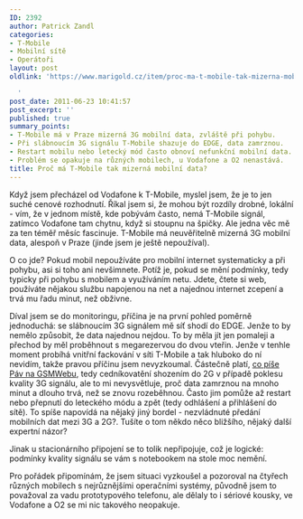 ```yaml
---
ID: 2392
author: Patrick Zandl
categories:
- T-Mobile
- Mobilní sítě
- Operátoři
layout: post
oldlink: 'https://www.marigold.cz/item/proc-ma-t-mobile-tak-mizerna-mobilni-data

  '
post_date: 2011-06-23 10:41:57
post_excerpt: ''
published: true
summary_points:
- T-Mobile má v Praze mizerná 3G mobilní data, zvláště při pohybu.
- Při slábnoucím 3G signálu T-Mobile shazuje do EDGE, data zamrznou.
- Restart mobilu nebo letecký mód často obnoví nefunkční mobilní data.
- Problém se opakuje na různých mobilech, u Vodafone a O2 nenastává.
title: Proč má T-Mobile tak mizerná mobilní data?
---
```


Když jsem přecházel od Vodafone k T-Mobile, myslel jsem, že je to jen suché cenové rozhodnutí. Říkal jsem si, že mohou být rozdíly drobné, lokální - vím, že v jednom místě, kde pobývám často, nemá T-Mobile signál, zatímco Vodafone tam chytnu, když si stoupnu na špičky. Ale jedna věc mě za ten téměř měsíc fascinuje. T-Mobile má neuvěřitelně mizerná 3G mobilní data, alespoň v Praze (jinde jsem je ještě nepoužíval).

O co jde? Pokud mobil nepoužíváte pro mobilní internet systematicky a při pohybu,  asi si toho ani nevšimnete. Potíž je, pokud se mění podmínky, tedy typicky při pohybu s mobilem a využíváním netu. Jdete, čtete si web, používáte nějakou službu  napojenou na net a najednou internet zcepení a trvá mu řadu minut, než obživne. 

Díval jsem se do monitoringu, příčina je na první pohled poměrně jednoduchá: se slábnoucím 3G signálem mě síť shodí do EDGE. Jenže to by nemělo způsobit, že data najednou nejdou. To by měla jít jen pomaleji a přechod by měl proběhnout s megarezervou do dvou vteřin. Jenže v tenhle moment probíhá vnitřní fackování v síti T-Mobile a tak hluboko do ní nevidím, takže pravou příčinu jsem nevyzkoumal. Částečně platí, <a href="http://www.gsmweb.cz/blog/2011/02/15/jak-se-dela-cednik/">co píše Páv na GSMWebu</a>, tedy cedníkovatění shozením do 2G v případě poklesu kvality 3G signálu, ale to mi nevysvětluje, proč data zamrznou na mnoho minut a dlouho trvá, než se znovu rozeběhnou.  Často jim pomůže až restart nebo přepnutí do leteckého módu a zpět (tedy odhlášení a přihlášení do sítě). To spíše napovídá na nějaký jiný bordel - nezvládnuté předání mobilních dat mezi 3G a 2G?. Tušíte o tom někdo něco bližšího, nějaký další expertní názor?

Jinak u stacionárního připojení se to tolik nepřipojuje, což je logické: podmínky kvality signálu se vám s notebookem na stole moc nemění.

Pro pořádek připomínám, že jsem situaci vyzkoušel a pozoroval na čtyřech různých mobilech s nejrůznějšími operačními systémy, původně jsem to považoval za vadu prototypového telefonu, ale dělaly to i sériové kousky, ve Vodafone a O2 se mi nic takového neopakuje.
